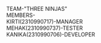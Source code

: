 TEAM-"THREE NINJAS"<br>
MEMBERS-<br>
KIRTI(2310990717)-MANAGER<br>
MEHAK(2310990737)-TESTER<br>
KANIKA(2310990706)-DEVELOPER
